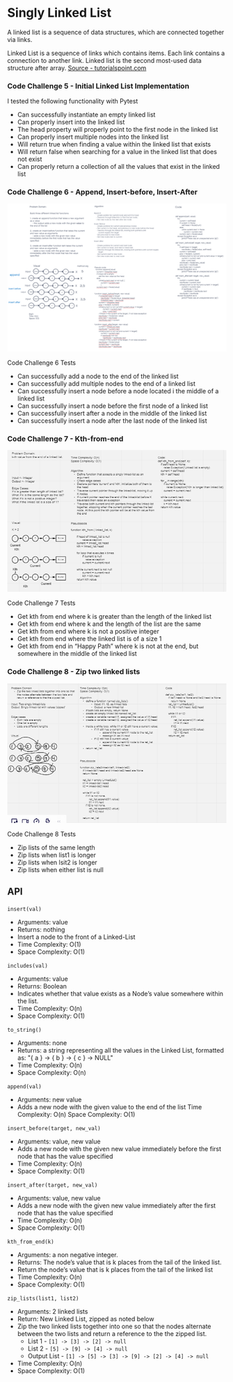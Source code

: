 # Singly Linked List
A linked list is a sequence of data structures, which are connected together via links.

Linked List is a sequence of links which contains items. Each link contains a connection to another link. Linked list is the second most-used data structure after array.
[Source - tutorialspoint.com](https://www.tutorialspoint.com/data_structures_algorithms/linked_list_algorithms.htm)

### Code Challenge 5 - Initial Linked List Implementation ###

I tested the following functionality with Pytest
- Can successfully instantiate an empty linked list
- Can properly insert into the linked list
- The head property will properly point to the first node in the linked list
- Can properly insert multiple nodes into the linked list
- Will return true when finding a value within the linked list that exists
- Will return false when searching for a value in the linked list that does not exist
- Can properly return a collection of all the values that exist in the linked list



### Code Challenge 6 - Append, Insert-before, Insert-After ###

![challenge-6](./code_challenge_6.png)

Code Challenge 6 Tests
- Can successfully add a node to the end of the linked list
- Can successfully add multiple nodes to the end of a linked list
- Can successfully insert a node before a node located i the middle of a linked list
- Can successfully insert a node before the first node of a linked list
- Can successfully insert after a node in the middle of the linked list
- Can successfully insert a node after the last node of the linked list

### Code Challenge 7 - Kth-from-end ###
![challenge-7](./linked-list-kth.png)

Code Challenge 7 Tests
- Get kth from end where k is greater than the length of the linked list
- Get kth from end where k and the length of the list are the same
- Get kth from end where k is not a positive integer
- Get kth from end where the linked list is of a size 1
- Get kth from end in “Happy Path” where k is not at the end, but somewhere in the middle of the linked list

### Code Challenge 8 - Zip two linked lists ###
![challenge-8](./linked-list-zip.png)

Code Challenge 8 Tests
- Zip lists of the same length
- Zip lists when list1 is longer
- Zip lists when lsit2 is longer
- Zip lists when either list is null
## API
```insert(val)```
- Arguments: value
- Returns: nothing
- Insert a node to the front of a Linked-List
- Time Complexity: O(1)
- Space Complexity: O(1)

```includes(val)```
- Arguments: value
- Returns: Boolean
- Indicates whether that value exists as a Node’s value somewhere within the list.
- Time Complexity: O(n)
- Space Complexity: O(1)

```to_string()```
- Arguments: none
- Returns: a string representing all the values in the Linked List, formatted as:
"{ a } -> { b } -> { c } -> NULL"
- Time Complexity: O(n)
- Space Complexity: O(n)

```append(val)```
- Arguments: new value
- Adds a new node with the given value to the end of the list
Time Complexity: O(n)
Space Complexity: O(1)

```insert_before(target, new_val)```
- Arguments: value, new value
- Adds a new node with the given new value immediately before the first node that has the value specified
- Time Complexity: O(n)
- Space Complexity: O(1) 

```insert_after(target, new_val)```
- Arguments: value, new value
- Adds a new node with the given new value immediately after the first node that has the value specified
- Time Complexity: O(n)
- Space Complexity: O(1)

```kth_from_end(k)```
- Arguments: a non negative integer.
- Returns: The node’s value that is k places from the tail of the linked list.
- Return the node’s value that is k places from the tail of the linked list
- Time Complexity: O(n)
- Space Complexity: O(1)

```zip_lists(list1, list2)```
- Arguments: 2 linked lists
- Return: New Linked List, zipped as noted below
- Zip the two linked lists together into one so that the nodes alternate between the two lists and return a reference to the the zipped list.
    - List 1 - ```[1] -> [3] -> [2] -> null```
    - List 2 - ```[5] -> [9] -> [4] -> null```
    - Output List - ```[1] -> [5] -> [3] -> [9] -> [2] -> [4] -> null```
- Time Complexity: O(n)
- Space Complexity: O(1)
